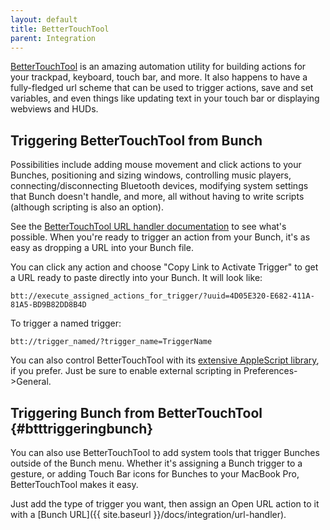 ```yaml
---
layout: default
title: BetterTouchTool
parent: Integration
---
```

[btturl]: https://docs.folivora.ai/docs/1103_custom_url_scheme.html
[bttas]: https://docs.folivora.ai/docs/1102_apple_script.html
[btt]: https://folivora.ai/

[BetterTouchTool][btt] is an amazing automation utility for building actions for your trackpad, keyboard, touch bar, and more. It also happens to have a fully-fledged url scheme that can be used to trigger actions, save and set variables, and even things like updating text in your touch bar or displaying webviews and HUDs.

## Triggering BetterTouchTool from Bunch

Possibilities include adding mouse movement and click actions to your Bunches, positioning and sizing windows, controlling music players, connecting/disconnecting Bluetooth devices, modifying system settings that Bunch doesn't handle, and more, all without having to write scripts (although scripting is also an option).

See the [BetterTouchTool URL handler documentation][btturl] to see what's possible. When you're ready to trigger an action from your Bunch, it's as easy as dropping a URL into your Bunch file.

You can click any action and choose "Copy Link to Activate Trigger" to get a URL ready to paste directly into your Bunch. It will look like:

    btt://execute_assigned_actions_for_trigger/?uuid=4D05E320-E682-411A-81A5-BD9B82DD8B4D

To trigger a named trigger:

    btt://trigger_named/?trigger_name=TriggerName

You can also control BetterTouchTool with its [extensive AppleScript library][bttas], if you prefer. Just be sure to enable external scripting in Preferences->General.

## Triggering Bunch from BetterTouchTool {#btttriggeringbunch}

You can also use BetterTouchTool to add system tools that trigger Bunches outside of the Bunch menu. Whether it's assigning a Bunch trigger to a gesture, or adding Touch Bar icons for Bunches to your MacBook Pro, BetterTouchTool makes it easy.

Just add the type of trigger you want, then assign an Open URL action to it with a [Bunch URL]({{ site.baseurl }}/docs/integration/url-handler).
